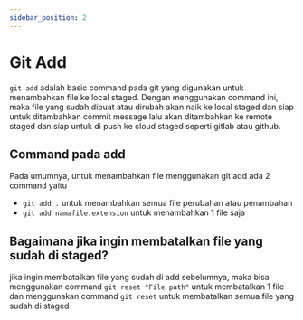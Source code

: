 ```yaml
---
sidebar_position: 2
---
```


# Git Add

`git add` adalah basic command pada git yang digunakan untuk menambahkan file ke local staged. Dengan menggunakan command ini, maka file yang sudah dibuat atau dirubah akan naik ke local staged dan siap untuk ditambahkan commit message lalu akan ditambahkan ke remote staged dan siap untuk di push ke cloud staged seperti gitlab atau github.

## Command pada add

Pada umumnya, untuk menambahkan file menggunakan git add ada 2 command yaitu

- `git add .` untuk menambahkan semua file perubahan atau penambahan
- `git add namafile.extension` untuk menambahkan 1 file saja

## Bagaimana jika ingin membatalkan file yang sudah di staged?

jika ingin membatalkan file yang sudah di add sebelumnya, maka bisa menggunakan command `git reset "File path"` untuk membatalkan 1 file dan menggunakan command `git reset` untuk membatalkan semua file yang sudah di staged
